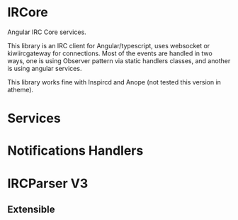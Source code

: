 # IRCore

Angular IRC Core services.

This library is an IRC client for Angular/typescript, uses websocket or kiwiircgateway for connections.
Most of the events are handled in two ways, one is using Observer pattern via static handlers classes, and another is using angular services.

This library works fine with Inspircd and Anope (not tested this version in atheme).

# Services

# Notifications Handlers

# IRCParser V3

## Extensible
